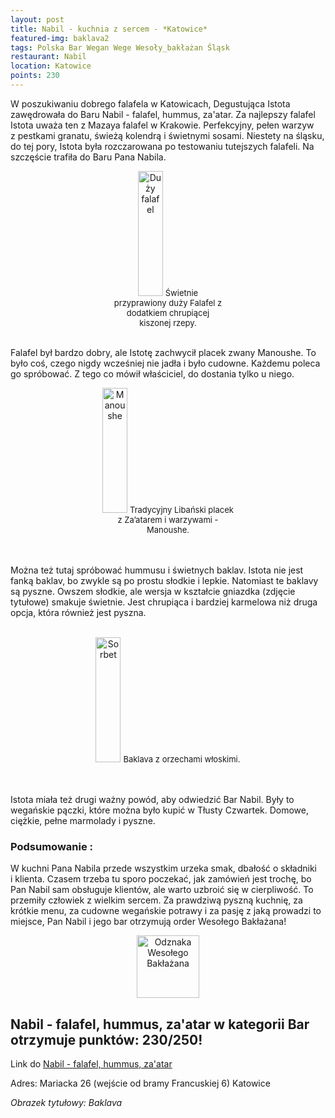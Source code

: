 ```yaml
---
layout: post
title: Nabil - kuchnia z sercem - *Katowice*
featured-img: baklava2
tags: Polska Bar Wegan Wege Wesoły_bakłażan Śląsk
restaurant: Nabil
location: Katowice
points: 230
---
```

W poszukiwaniu dobrego falafela w&nbsp;Katowicach, Degustująca Istota zawędrowała do
 Baru Nabil - falafel, hummus, za'atar.
Za najlepszy falafel Istota uważa ten z&nbsp;Mazaya falafel w&nbsp;Krakowie.
 Perfekcyjny, pełen warzyw z&nbsp;pestkami granatu, świeżą kolendrą i&nbsp;świetnymi sosami.
Niestety na śląsku, do tej pory, Istota była rozczarowana po testowaniu tutejszych falafeli.
Na szczęście trafiła do Baru Pana Nabila.

<center><div style="width:35%">
   <img src="{{site.img_url}}/img/assets/img/posts/falafel.jpg" alt="Duży falafel" height="200px" width="40px" />
   <font size="2">
        Świetnie przyprawiony duży Falafel z dodatkiem chrupiącej kiszonej rzepy.
   </font>
</div></center>
<br />

Falafel był bardzo dobry, ale Istotę zachwycił placek zwany Manoushe.
 To było coś, czego nigdy wcześniej nie jadła i&nbsp;było cudowne.
 Każdemu poleca go spróbować. Z&nbsp;tego co mówił właściciel, do dostania tylko u&nbsp;niego.
<center><div style="width:45%">
   <img src="{{site.img_url}}/img/assets/img/posts/manoushe.jpg" alt="Manoushe" height="200px" width="40px" />
   <font size="2">
Tradycyjny Libański placek z&nbsp;Za’atarem i&nbsp;warzywami - Manoushe.
   </font>
</div></center>
<br />&ensp;&ensp;&ensp;

Można też tutaj spróbować hummusu i&nbsp;świetnych baklav.
Istota nie jest fanką baklav, bo zwykle są po prostu słodkie i&nbsp;lepkie.
 Natomiast te baklavy są pyszne. Owszem słodkie, ale wersja w&nbsp;kształcie gniazdka (zdjęcie tytułowe) smakuje świetnie.
 Jest chrupiąca i&nbsp;bardziej karmelowa niż druga opcja, która również jest pyszna.
<br />&ensp;&ensp;&ensp;
<center><div style="width:55%">
   <img src="{{site.img_url}}/img/assets/img/posts/baklava.jpg" alt="Sorbet" height="200px" width="40px" />
   <font size="2">
    Baklava z&nbsp;orzechami włoskimi.
   </font>
</div></center>
<br />&ensp;&ensp;&ensp;

Istota miała też drugi ważny powód, aby odwiedzić Bar Nabil.
Były to wegańskie pączki, które można było kupić w&nbsp;Tłusty Czwartek.
Domowe, ciężkie, pełne marmolady i&nbsp;pyszne.

### Podsumowanie :
W kuchni Pana Nabila przede wszystkim urzeka smak, dbałość o&nbsp;składniki i&nbsp;klienta. Czasem trzeba tu sporo poczekać,
jak zamówień jest trochę, bo Pan Nabil sam obsługuje klientów, ale warto uzbroić się w&nbsp;cierpliwość.
To przemiły człowiek z&nbsp;wielkim sercem.
Za prawdziwą pyszną kuchnię, za krótkie menu, za cudowne wegańskie potrawy i&nbsp;za pasję z&nbsp;jaką prowadzi
to miejsce, Pan Nabil i&nbsp;jego bar otrzymują order Wesołego Bakłażana!
<center><div style="width:30%">
   <img src="{{site.img_url}}/assets/img/odznaka.gif" alt="Odznaka Wesołego Bakłażana" height="100" width="auto" />
</div></center>

##  Nabil - falafel, hummus, za'atar w kategorii Bar otrzymuje punktów: **230/250!**
Link do [Nabil - falafel, hummus, za'atar]

Adres:
Mariacka 26 (wejście od bramy Francuskiej 6)
Katowice

_Obrazek tytułowy: Baklava_

[Nabil - falafel, hummus, za'atar]:https://www.facebook.com/falafel.nabil/


